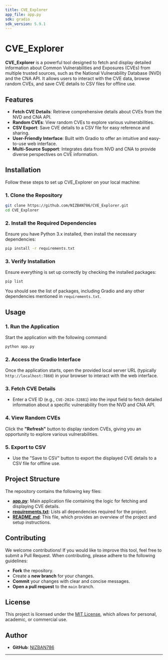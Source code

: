 ```yaml
---
title: CVE_Explorer
app_file: app.py
sdk: gradio
sdk_version: 5.9.1
---
```

# CVE_Explorer

**CVE_Explorer** is a powerful tool designed to fetch and display detailed information about Common Vulnerabilities and Exposures (CVEs) from multiple trusted sources, such as the National Vulnerability Database (NVD) and the CNA API. It allows users to interact with the CVE data, browse random CVEs, and save CVE details to CSV files for offline use.

## Features

- **Fetch CVE Details**: Retrieve comprehensive details about CVEs from the NVD and CNA API.
- **Random CVEs**: View random CVEs to explore various vulnerabilities.
- **CSV Export**: Save CVE details to a CSV file for easy reference and sharing.
- **User-Friendly Interface**: Built with Gradio to offer an intuitive and easy-to-use web interface.
- **Multi-Source Support**: Integrates data from NVD and CNA to provide diverse perspectives on CVE information.

## Installation

Follow these steps to set up CVE_Explorer on your local machine:

### 1. Clone the Repository

```bash
git clone https://github.com/NIZBAN786/CVE_Explorer.git
cd CVE_Explorer
```

### 2. Install the Required Dependencies

Ensure you have Python 3.x installed, then install the necessary dependencies:

```bash
pip install -r requirements.txt
```

### 3. Verify Installation

Ensure everything is set up correctly by checking the installed packages:

```bash
pip list
```

You should see the list of packages, including Gradio and any other dependencies mentioned in `requirements.txt`.

## Usage

### 1. Run the Application

Start the application with the following command:

```bash
python app.py
```

### 2. Access the Gradio Interface

Once the application starts, open the provided local server URL (typically `http://localhost:7860`) in your browser to interact with the web interface.

### 3. Fetch CVE Details

- Enter a CVE ID (e.g., `CVE-2024-32881`) into the input field to fetch detailed information about a specific vulnerability from the NVD and CNA API.
  
### 4. View Random CVEs

Click the **"Refresh"** button to display random CVEs, giving you an opportunity to explore various vulnerabilities.

### 5. Export to CSV

- Use the "Save to CSV" button to export the displayed CVE details to a CSV file for offline use.

## Project Structure

The repository contains the following key files:

- **[app.py](app.py)**: Main application file containing the logic for fetching and displaying CVE details.
- **[requirements.txt](requirements.txt)**: Lists all dependencies required for the project.
- **[README.md](README.md)**: This file, which provides an overview of the project and setup instructions.
  
## Contributing

We welcome contributions! If you would like to improve this tool, feel free to submit a Pull Request. When contributing, please adhere to the following guidelines:

- **Fork** the repository.
- Create a **new branch** for your changes.
- **Commit** your changes with clear and concise messages.
- **Open a pull request** to the `main` branch.

## License

This project is licensed under the [MIT License](LICENSE), which allows for personal, academic, or commercial use.

## Author

- **GitHub**: [NIZBAN786](https://github.com/NIZBAN786)

---
